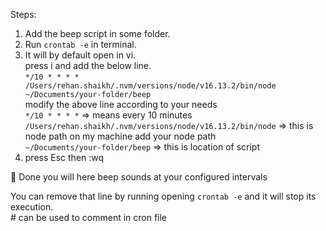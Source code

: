 Steps: 
1) Add the beep script in some folder.    
2) Run `crontab -e` in terminal. 
3) It will by default open in vi. <br/>
press i and add the below line. <br/>
`*/10 * * * * /Users/rehan.shaikh/.nvm/versions/node/v16.13.2/bin/node ~/Documents/your-folder/beep` \
modify the above line according to your needs<br/>
`*/10 * * * *` => means every 10 minutes \
`/Users/rehan.shaikh/.nvm/versions/node/v16.13.2/bin/node` => this is node path on my machine add your node path<br/>
`~/Documents/your-folder/beep` => this is location of script
4) press Esc then :wq

🎉  Done you will here beep sounds at your configured intervals

You can remove that line by running opening `crontab -e` and it will stop its execution. <br/>
\# can be used to comment in cron file
